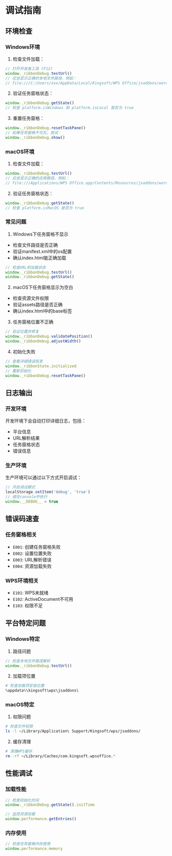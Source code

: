 # 调试指南

## 环境检查

### Windows环境

1. 检查文件加载：
```javascript
// 打开开发者工具 (F12)
window._ribbonDebug.testUrl()
// 应该显示正确的本地文件路径，例如：
// file:///C:/Users/xxx/AppData/Local/Kingsoft/WPS Office/jsaddons/word-gpt/
```

2. 验证任务窗格状态：
```javascript
window._ribbonDebug.getState()
// 检查 platform.isWindows 和 platform.isLocal 是否为 true
```

3. 重置任务窗格：
```javascript
window._ribbonDebug.resetTaskPane()
// 如果任务窗格不可见，尝试：
window._ribbonDebug.show()
```

### macOS环境

1. 检查文件加载：
```javascript
window._ribbonDebug.testUrl()
// 应该显示正确的应用路径，例如：
// file:///Applications/WPS Office.app/Contents/Resources/jsaddons/word-gpt/
```

2. 验证任务窗格状态：
```javascript
window._ribbonDebug.getState()
// 检查 platform.isMacOS 是否为 true
```

### 常见问题

1. Windows下任务窗格不显示
- 检查文件路径是否正确
- 验证manifest.xml中的os配置
- 确认index.html能正确加载
```javascript
// 检查URL和加载状态
window._ribbonDebug.testUrl()
window._ribbonDebug.getState()
```

2. macOS下任务窗格显示为空白
- 检查资源文件权限
- 验证assets路径是否正确
- 确认index.html中的base标签

3. 任务窗格位置不正确
```javascript
// 验证位置并修复
window._ribbonDebug.validatePosition()
window._ribbonDebug.adjustWidth()
```

4. 初始化失败
```javascript
// 查看详细错误信息
window._ribbonState.initialized
// 重新初始化
window._ribbonDebug.resetTaskPane()
```

## 日志输出

### 开发环境
开发环境下会自动打印详细日志，包括：
- 平台信息
- URL解析结果
- 任务窗格状态
- 错误信息

### 生产环境
生产环境可以通过以下方式开启调试：
```javascript
// 开启调试模式
localStorage.setItem('debug', 'true')
// 或在console中执行
window.__DEBUG__ = true
```

## 错误码速查

### 任务窗格相关
- `E001`: 创建任务窗格失败
- `E002`: 设置位置失败
- `E003`: URL解析错误
- `E004`: 资源加载失败

### WPS环境相关
- `E101`: WPS未就绪
- `E102`: ActiveDocument不可用
- `E103`: 权限不足

## 平台特定问题

### Windows特定
1. 路径问题
```javascript
// 检查本地文件路径解析
window._ribbonDebug.testUrl()
```

2. 加载项位置
```powershell
# 检查加载项安装位置
%appdata%\kingsoft\wps\jsaddons\
```

### macOS特定
1. 权限问题
```bash
# 检查文件权限
ls -l ~/Library/Application\ Support/Kingsoft/wps/jsaddons/
```

2. 缓存清理
```bash
# 清理WPS缓存
rm -rf ~/Library/Caches/com.kingsoft.wpsoffice.*
```

## 性能调试

### 加载性能
```javascript
// 检查初始化时间
window._ribbonDebug.getState().initTime

// 监控资源加载
window.performance.getEntries()
```

### 内存使用
```javascript
// 检查任务窗格内存使用
window.performance.memory
